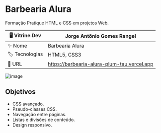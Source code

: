 # Barbearia Alura

Formação Pratique HTML e CSS em projetos Web.

| 🖥️ Vitrine.Dev |  Jorge Antônio Gomes Rangel   |
| -------------  | --- |
| :sparkles: Nome        | Barbearia Alura
| :label: Tecnologias | HTML5, CSS3
| :rocket: URL         | https://barbearia-alura-plum-tau.vercel.app

<!-- Inserir imagem com a #vitrinedev ao final do link -->
![image](https://github.com/JorgeRangell/Alura-Html5-Css3-Study-Material/assets/101427212/08cacfb9-cd06-49f3-9feb-b093fd739455)


## Objetivos

* CSS avançado.
* Pseudo-classes CSS.
* Navegação entre páginas.
* Listas e divisões de conteúdo.
* Design responsivo.
